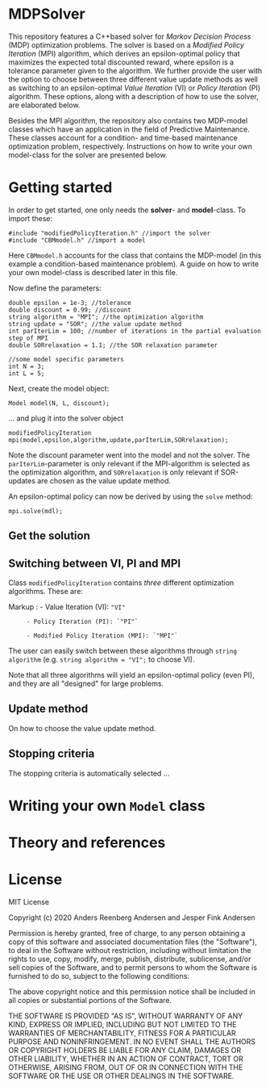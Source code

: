 # MDPSolver

This repository features a C++based solver for *Markov Decision Process* (MDP) optimization problems. The solver is based on a *Modified Policy Iteration* (MPI) algorithm, which derives an epsilon-optimal policy that maximizes the expected total discounted reward, where epsilon is a tolerance parameter given to the algorithm. We further provide the user with the option to choose between three different value update methods as well as switching to an epsilon-optimal *Value Iteration* (VI) or *Policy Iteration* (PI) algorithm. These options, along with a description of how to use the solver, are elaborated below.

Besides the MPI algorithm, the repository also contains two MDP-model classes which have an application in the field of Predictive Maintenance. These classes account for a condition- and time-based maintenance optimization problem, respectively. Instructions on how to write your own model-class for the solver are presented below. 

# Getting started

In order to get started, one only needs the **solver**- and **model**-class. To import these:
```
#include "modifiedPolicyIteration.h" //import the solver
#include "CBMmodel.h" //import a model

```
Here `CBMmodel.h` accounts for the class that contains the MDP-model (in this example a condition-based maintenance problem). A guide on how to write your own model-class is described later in this file.

Now define the parameters:
```
double epsilon = 1e-3; //tolerance
double discount = 0.99; //discount
string algorithm = "MPI"; //the optimization algorithm
string update = "SOR"; //the value update method
int parIterLim = 100; //number of iterations in the partial evaluation step of MPI
double SORrelaxation = 1.1; //the SOR relaxation parameter 

//some model specific parameters
int N = 3;
int L = 5; 
```

Next, create the model object:
```
Model model(N, L, discount);
```
... and plug it into the solver object
```
modifiedPolicyIteration mpi(model,epsilon,algorithm,update,parIterLim,SORrelaxation);
```

Note the discount parameter went into the model and not the solver. The `parIterLim`-parameter is only relevant if the MPI-algorithm is selected as the optimization algorithm, and `SORrelaxation` is only relevant if SOR-updates are chosen as the value update method. 

An epsilon-optimal policy can now be derived by using the `solve` method:
```
mpi.solve(mdl);
```

## Get the solution


## Switching between VI, PI and MPI

Class `modifiedPolicyIteration` contains *three* different optimization algorithms. These are:

Markup : - Value Iteration (VI): `"VI"` 

         - Policy Iteration (PI): `"PI"`
         
         - Modified Policy Iteration (MPI): `"MPI"`
         
         
The user can easily switch between these algorithms through `string algorithm` (e.g. `string algorithm = "VI";` to choose VI).

Note that all three algorithms will yield an epsilon-optimal policy (even PI), and they are all "designed" for large problems. 

## Update method

On how to choose the value update method.

## Stopping criteria

The stopping criteria is automatically selected ...

# Writing your own `Model` class

# Theory and references

# License

MIT License

Copyright (c) 2020 Anders Reenberg Andersen and Jesper Fink Andersen

Permission is hereby granted, free of charge, to any person obtaining a copy
of this software and associated documentation files (the "Software"), to deal
in the Software without restriction, including without limitation the rights
to use, copy, modify, merge, publish, distribute, sublicense, and/or sell
copies of the Software, and to permit persons to whom the Software is
furnished to do so, subject to the following conditions:

The above copyright notice and this permission notice shall be included in all
copies or substantial portions of the Software.

THE SOFTWARE IS PROVIDED "AS IS", WITHOUT WARRANTY OF ANY KIND, EXPRESS OR
IMPLIED, INCLUDING BUT NOT LIMITED TO THE WARRANTIES OF MERCHANTABILITY,
FITNESS FOR A PARTICULAR PURPOSE AND NONINFRINGEMENT. IN NO EVENT SHALL THE
AUTHORS OR COPYRIGHT HOLDERS BE LIABLE FOR ANY CLAIM, DAMAGES OR OTHER
LIABILITY, WHETHER IN AN ACTION OF CONTRACT, TORT OR OTHERWISE, ARISING FROM,
OUT OF OR IN CONNECTION WITH THE SOFTWARE OR THE USE OR OTHER DEALINGS IN THE
SOFTWARE.
